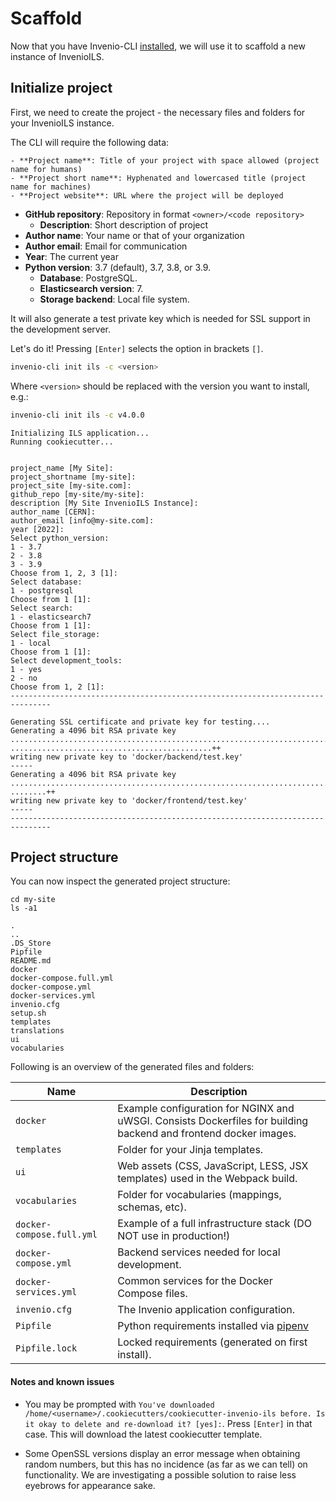 # Scaffold

Now that you have Invenio-CLI [installed](cli.md), we will use it to scaffold a new instance of InvenioILS.

## Initialize project

First, we need to create the project - the necessary files and folders for your InvenioILS instance.

The CLI will require the following data:

    - **Project name**: Title of your project with space allowed (project name for humans)
    - **Project short name**: Hyphenated and lowercased title (project name for machines)
    - **Project website**: URL where the project will be deployed
- **GitHub repository**: Repository in format `<owner>/<code repository>`
    - **Description**: Short description of project
- **Author name**: Your name or that of your organization
- **Author email**: Email for communication
- **Year**: The current year
- **Python version**: 3.7 (default), 3.7, 3.8, or 3.9.
    - **Database**: PostgreSQL.
    - **Elasticsearch version**: 7.
    - **Storage backend**: Local file system.

It will also generate a test private key which is needed for SSL support in the development server.

Let's do it! Pressing `[Enter]` selects the option in brackets `[]`.

``` bash
invenio-cli init ils -c <version>
```

Where ``<version>`` should be replaced with the version you want to install, e.g.:
``` bash
invenio-cli init ils -c v4.0.0
```

``` console
Initializing ILS application...
Running cookiecutter...


project_name [My Site]:
project_shortname [my-site]:
project_site [my-site.com]:
github_repo [my-site/my-site]:
description [My Site InvenioILS Instance]:
author_name [CERN]:
author_email [info@my-site.com]:
year [2022]:
Select python_version:
1 - 3.7
2 - 3.8
3 - 3.9
Choose from 1, 2, 3 [1]:
Select database:
1 - postgresql
Choose from 1 [1]:
Select search:
1 - elasticsearch7
Choose from 1 [1]: 
Select file_storage:
1 - local
Choose from 1 [1]:
Select development_tools:
1 - yes
2 - no
Choose from 1, 2 [1]:
-------------------------------------------------------------------------------

Generating SSL certificate and private key for testing....
Generating a 4096 bit RSA private key
......................................................................................++
.............................................++
writing new private key to 'docker/backend/test.key'
-----
Generating a 4096 bit RSA private key
............................................................................................................................................................................................++
........++
writing new private key to 'docker/frontend/test.key'
-----
-------------------------------------------------------------------------------
```

## Project structure

You can now inspect the generated project structure:

```
cd my-site
ls -a1
```

```console
.
..
.DS_Store
Pipfile
README.md
docker
docker-compose.full.yml
docker-compose.yml
docker-services.yml
invenio.cfg
setup.sh
templates
translations
ui
vocabularies
```

Following is an overview of the generated files and folders:

| Name | Description |
|---|---|
| ``docker`` | Example configuration for NGINX and uWSGI. Consists Dockerfiles for building backend and frontend docker images. |
| ``templates`` | Folder for your Jinja templates. |
| ``ui`` | Web assets (CSS, JavaScript, LESS, JSX templates) used in the Webpack build. |
| ``vocabularies`` | Folder for vocabularies (mappings, schemas, etc). |
| ``docker-compose.full.yml`` | Example of a full infrastructure stack (DO NOT use in production!) |
| ``docker-compose.yml`` | Backend services needed for local development. |
| ``docker-services.yml`` | Common services for the Docker Compose files. |
| ``invenio.cfg`` | The Invenio application configuration. |
| ``Pipfile`` | Python requirements installed via [pipenv](https://pipenv.pypa.io) |
| ``Pipfile.lock`` | Locked requirements (generated on first install). |


#### Notes and known issues

- You may be prompted with `You've downloaded /home/<username>/.cookiecutters/cookiecutter-invenio-ils before. Is it okay to delete and re-download it? [yes]:`. Press `[Enter]` in that case. This will download the latest cookiecutter template.

- Some OpenSSL versions display an error message when obtaining random numbers, but this has no incidence (as far as we can tell) on functionality. We are investigating a possible solution to raise less eyebrows for appearance sake.

